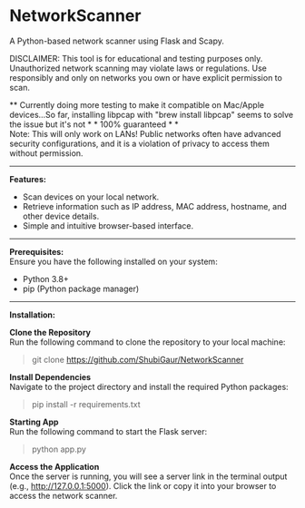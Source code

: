 # NetworkScanner
A Python-based network scanner using Flask and Scapy.

DISCLAIMER: 
This tool is for educational and testing purposes only. Unauthorized network scanning may violate laws or regulations. Use responsibly and only on networks you own or have explicit permission to scan.

** Currently doing more testing to make it compatible on Mac/Apple devices...So far, installing libpcap with "brew install libpcap" seems to solve the issue but it's not * * 100% guaranteed * *  
Note: This will only work on LANs! Public networks often have advanced security configurations, and it is a violation of privacy to access them without permission.

---
**Features:**

- Scan devices on your local network.
- Retrieve information such as IP address, MAC address, hostname, and other device details.
- Simple and intuitive browser-based interface.

---
**Prerequisites:**  
Ensure you have the following installed on your system:

- Python 3.8+
- pip (Python package manager)

---
**Installation:**

**Clone the Repository**  
Run the following command to clone the repository to your local machine:
> git clone https://github.com/ShubiGaur/NetworkScanner

**Install Dependencies**  
Navigate to the project directory and install the required Python packages:
>pip install -r requirements.txt

**Starting App**  
Run the following command to start the Flask server:
>python app.py

**Access the Application**    
Once the server is running, you will see a server link in the terminal output (e.g., http://127.0.0.1:5000). 
Click the link or copy it into your browser to access the network scanner.

